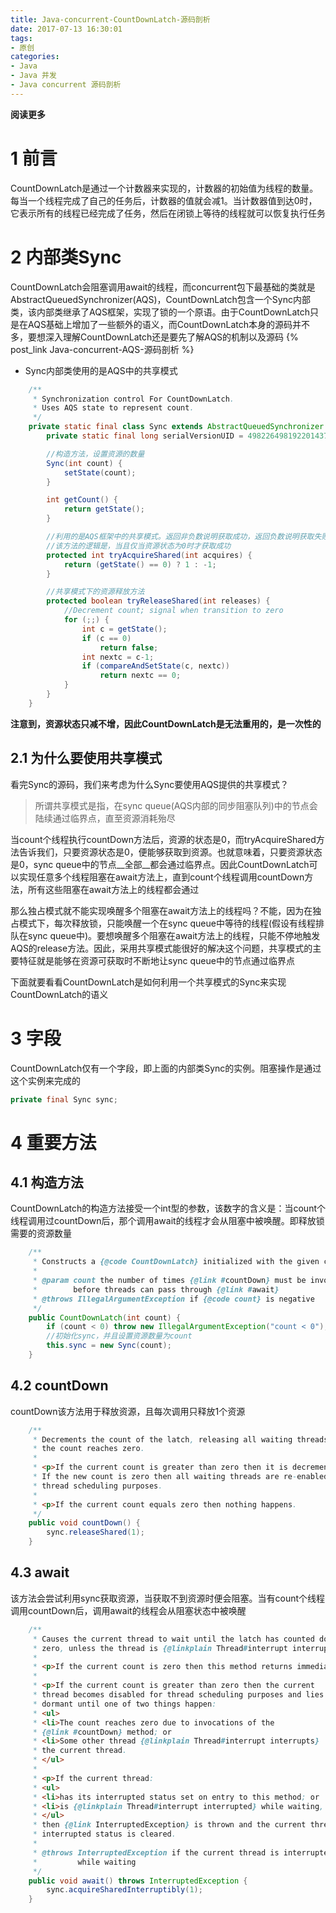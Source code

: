 ```yaml
---
title: Java-concurrent-CountDownLatch-源码剖析
date: 2017-07-13 16:30:01
tags: 
- 原创
categories: 
- Java
- Java 并发
- Java concurrent 源码剖析
---
```


__阅读更多__

<!--more-->

# 1 前言

CountDownLatch是通过一个计数器来实现的，计数器的初始值为线程的数量。每当一个线程完成了自己的任务后，计数器的值就会减1。当计数器值到达0时，它表示所有的线程已经完成了任务，然后在闭锁上等待的线程就可以恢复执行任务

# 2 内部类Sync

CountDownLatch会阻塞调用await的线程，而concurrent包下最基础的类就是AbstractQueuedSynchronizer(AQS)，CountDownLatch包含一个Sync内部类，该内部类继承了AQS框架，实现了锁的一个原语。由于CountDownLatch只是在AQS基础上增加了一些额外的语义，而CountDownLatch本身的源码并不多，要想深入理解CountDownLatch还是要先了解AQS的机制以及源码 {% post_link Java-concurrent-AQS-源码剖析 %}

* Sync内部类使用的是AQS中的共享模式

```Java
    /**
     * Synchronization control For CountDownLatch.
     * Uses AQS state to represent count.
     */
    private static final class Sync extends AbstractQueuedSynchronizer {
        private static final long serialVersionUID = 4982264981922014374L;

        //构造方法，设置资源的数量
        Sync(int count) {
            setState(count);
        }

        int getCount() {
            return getState();
        }

        //利用的是AQS框架中的共享模式。返回非负数说明获取成功，返回负数说明获取失败
        //该方法的逻辑是，当且仅当资源状态为0时才获取成功
        protected int tryAcquireShared(int acquires) {
            return (getState() == 0) ? 1 : -1;
        }

        //共享模式下的资源释放方法
        protected boolean tryReleaseShared(int releases) {
            //Decrement count; signal when transition to zero
            for (;;) {
                int c = getState();
                if (c == 0)
                    return false;
                int nextc = c-1;
                if (compareAndSetState(c, nextc))
                    return nextc == 0;
            }
        }
    }
```

__注意到，资源状态只减不增，因此CountDownLatch是无法重用的，是一次性的__

## 2.1 为什么要使用共享模式

看完Sync的源码，我们来考虑为什么Sync要使用AQS提供的共享模式？

> 所谓共享模式是指，在sync queue(AQS内部的同步阻塞队列)中的节点会陆续通过临界点，直至资源消耗殆尽

当count个线程执行countDown方法后，资源的状态是0，而tryAcquireShared方法告诉我们，只要资源状态是0，便能够获取到资源。也就意味着，只要资源状态是0，sync queue中的节点__全部__都会通过临界点。因此CountDownLatch可以实现任意多个线程阻塞在await方法上，直到count个线程调用countDown方法，所有这些阻塞在await方法上的线程都会通过

那么独占模式就不能实现唤醒多个阻塞在await方法上的线程吗？不能，因为在独占模式下，每次释放锁，只能唤醒一个在sync queue中等待的线程(假设有线程排队在sync queue中)。要想唤醒多个阻塞在await方法上的线程，只能不停地触发AQS的release方法。因此，采用共享模式能很好的解决这个问题，共享模式的主要特征就是能够在资源可获取时不断地让sync queue中的节点通过临界点

下面就要看看CountDownLatch是如何利用一个共享模式的Sync来实现CountDownLatch的语义

# 3 字段

CountDownLatch仅有一个字段，即上面的内部类Sync的实例。阻塞操作是通过这个实例来完成的

```Java
private final Sync sync;
```

# 4 重要方法

## 4.1 构造方法

CountDownLatch的构造方法接受一个int型的参数，该数字的含义是：当count个线程调用过countDown后，那个调用await的线程才会从阻塞中被唤醒。即释放锁需要的资源数量

```Java
    /**
     * Constructs a {@code CountDownLatch} initialized with the given count.
     *
     * @param count the number of times {@link #countDown} must be invoked
     *        before threads can pass through {@link #await}
     * @throws IllegalArgumentException if {@code count} is negative
     */
    public CountDownLatch(int count) {
        if (count < 0) throw new IllegalArgumentException("count < 0");
        //初始化sync，并且设置资源数量为count
        this.sync = new Sync(count);
    }
```

## 4.2 countDown

countDown该方法用于释放资源，且每次调用只释放1个资源

```Java
    /**
     * Decrements the count of the latch, releasing all waiting threads if
     * the count reaches zero.
     *
     * <p>If the current count is greater than zero then it is decremented.
     * If the new count is zero then all waiting threads are re-enabled for
     * thread scheduling purposes.
     *
     * <p>If the current count equals zero then nothing happens.
     */
    public void countDown() {
        sync.releaseShared(1);
    }
```

## 4.3 await

该方法会尝试利用sync获取资源，当获取不到资源时便会阻塞。当有count个线程调用countDown后，调用await的线程会从阻塞状态中被唤醒

```Java
    /**
     * Causes the current thread to wait until the latch has counted down to
     * zero, unless the thread is {@linkplain Thread#interrupt interrupted}.
     *
     * <p>If the current count is zero then this method returns immediately.
     *
     * <p>If the current count is greater than zero then the current
     * thread becomes disabled for thread scheduling purposes and lies
     * dormant until one of two things happen:
     * <ul>
     * <li>The count reaches zero due to invocations of the
     * {@link #countDown} method; or
     * <li>Some other thread {@linkplain Thread#interrupt interrupts}
     * the current thread.
     * </ul>
     *
     * <p>If the current thread:
     * <ul>
     * <li>has its interrupted status set on entry to this method; or
     * <li>is {@linkplain Thread#interrupt interrupted} while waiting,
     * </ul>
     * then {@link InterruptedException} is thrown and the current thread's
     * interrupted status is cleared.
     *
     * @throws InterruptedException if the current thread is interrupted
     *         while waiting
     */
    public void await() throws InterruptedException {
        sync.acquireSharedInterruptibly(1);
    }
```

